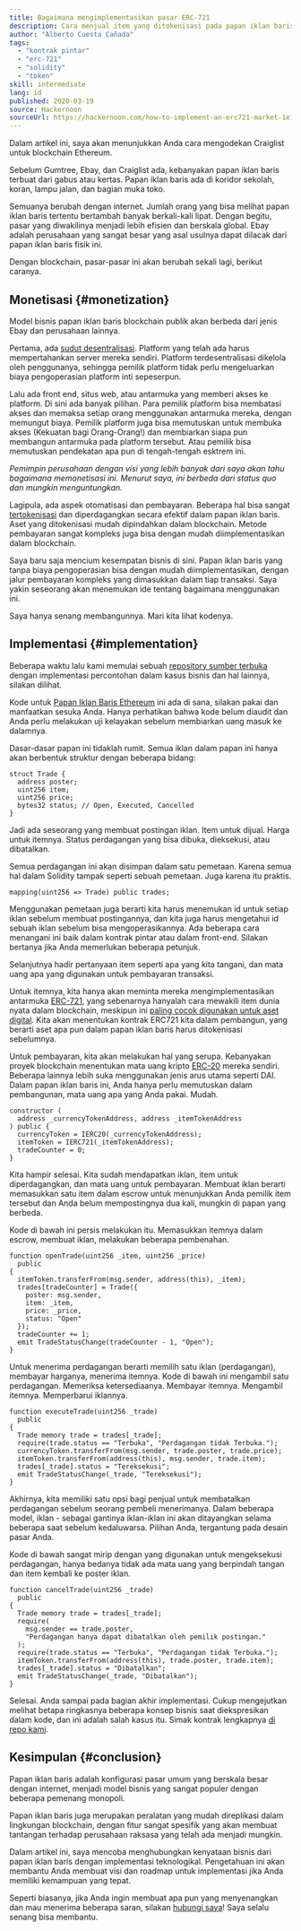 ```yaml
---
title: Bagaimana mengimplementasikan pasar ERC-721
description: Cara menjual item yang ditokenisasi pada papan iklan baris terdesentralisasi
author: "Alberto Cuesta Cañada"
tags:
  - "kontrak pintar"
  - "erc-721"
  - "solidity"
  - "token"
skill: intermediate
lang: id
published: 2020-03-19
source: Hackernoon
sourceUrl: https://hackernoon.com/how-to-implement-an-erc721-market-1e1a32j9
---
```


Dalam artikel ini, saya akan menunjukkan Anda cara mengodekan Craiglist untuk blockchain Ethereum.

Sebelum Gumtree, Ebay, dan Craiglist ada, kebanyakan papan iklan baris terbuat dari gabus atau kertas. Papan iklan baris ada di koridor sekolah, koran, lampu jalan, dan bagian muka toko.

Semuanya berubah dengan internet. Jumlah orang yang bisa melihat papan iklan baris tertentu bertambah banyak berkali-kali lipat. Dengan begitu, pasar yang diwakilinya menjadi lebih efisien dan berskala global. Ebay adalah perusahaan yang sangat besar yang asal usulnya dapat dilacak dari papan iklan baris fisik ini.

Dengan blockchain, pasar-pasar ini akan berubah sekali lagi, berikut caranya.

## Monetisasi \{#monetization}

Model bisnis papan iklan baris blockchain publik akan berbeda dari jenis Ebay dan perusahaan lainnya.

Pertama, ada [sudut desentralisasi](/developers/docs/web2-vs-web3/). Platform yang telah ada harus mempertahankan server mereka sendiri. Platform terdesentralisasi dikelola oleh penggunanya, sehingga pemilik platform tidak perlu mengeluarkan biaya pengoperasian platform inti sepeserpun.

Lalu ada front end, situs web, atau antarmuka yang memberi akses ke platform. Di sini ada banyak pilihan. Para pemilik platform bisa membatasi akses dan memaksa setiap orang menggunakan antarmuka mereka, dengan memungut biaya. Pemilik platform juga bisa memutuskan untuk membuka akses (Kekuatan bagi Orang-Orang!) dan membiarkan siapa pun membangun antarmuka pada platform tersebut. Atau pemilik bisa memutuskan pendekatan apa pun di tengah-tengah esktrem ini.

_Pemimpin perusahaan dengan visi yang lebih banyak dari saya akan tahu bagaimana memonetisasi ini. Menurut saya, ini berbeda dari status quo dan mungkin menguntungkan._

Lagipula, ada aspek otomatisasi dan pembayaran. Beberapa hal bisa sangat [tertokenisasi](https://hackernoon.com/tokenization-of-digital-assets-g0ffk3v8s?ref=hackernoon.com) dan diperdagangkan secara efektif dalam papan iklan baris. Aset yang ditokenisasi mudah dipindahkan dalam blockchain. Metode pembayaran sangat kompleks juga bisa dengan mudah diimplementasikan dalam blockchain.

Saya baru saja mencium kesempatan bisnis di sini. Papan iklan baris yang tanpa biaya pengoperasian bisa dengan mudah diimplementasikan, dengan jalur pembayaran kompleks yang dimasukkan dalam tiap transaksi. Saya yakin seseorang akan menemukan ide tentang bagaimana menggunakan ini.

Saya hanya senang membangunnya. Mari kita lihat kodenya.

## Implementasi \{#implementation}

Beberapa waktu lalu kami memulai sebuah [repository sumber terbuka](https://github.com/HQ20/contracts?ref=hackernoon.com) dengan implementasi percontohan dalam kasus bisnis dan hal lainnya, silakan dilihat.

Kode untuk [Papan Iklan Baris Ethereum](https://github.com/HQ20/contracts/tree/master/contracts/classifieds?ref=hackernoon.com) ini ada di sana, silakan pakai dan manfaatkan sesuka Anda. Hanya perhatikan bahwa kode belum diaudit dan Anda perlu melakukan uji kelayakan sebelum membiarkan uang masuk ke dalamnya.

Dasar-dasar papan ini tidaklah rumit. Semua iklan dalam papan ini hanya akan berbentuk struktur dengan beberapa bidang:

```solidity
struct Trade {
  address poster;
  uint256 item;
  uint256 price;
  bytes32 status; // Open, Executed, Cancelled
}
```

Jadi ada seseorang yang membuat postingan iklan. Item untuk dijual. Harga untuk itemnya. Status perdagangan yang bisa dibuka, dieksekusi, atau dibatalkan.

Semua perdagangan ini akan disimpan dalam satu pemetaan. Karena semua hal dalam Solidity tampak seperti sebuah pemetaan. Juga karena itu praktis.

```solidity
mapping(uint256 => Trade) public trades;
```

Menggunakan pemetaan juga berarti kita harus menemukan id untuk setiap iklan sebelum membuat postingannya, dan kita juga harus mengetahui id sebuah iklan sebelum bisa mengoperasikannya. Ada beberapa cara menangani ini baik dalam kontrak pintar atau dalam front-end. Silakan bertanya jika Anda memerlukan beberapa petunjuk.

Selanjutnya hadir pertanyaan item seperti apa yang kita tangani, dan mata uang apa yang digunakan untuk pembayaran transaksi.

Untuk itemnya, kita hanya akan meminta mereka mengimplementasikan antarmuka [ERC-721](https://github.com/OpenZeppelin/openzeppelin-contracts/blob/master/contracts/token/ERC721/IERC721.sol?ref=hackernoon.com), yang sebenarnya hanyalah cara mewakili item dunia nyata dalam blockchain, meskipun ini [paling cocok digunakan untuk aset digital](https://hackernoon.com/tokenization-of-digital-assets-g0ffk3v8s?ref=hackernoon.com). Kita akan menentukan kontrak ERC721 kita dalam pembangun, yang berarti aset apa pun dalam papan iklan baris harus ditokenisasi sebelumnya.

Untuk pembayaran, kita akan melakukan hal yang serupa. Kebanyakan proyek blockchain menentukan mata uang kripto [ERC-20](https://github.com/OpenZeppelin/openzeppelin-contracts/blob/master/contracts/token/ERC20/ERC20.sol?ref=hackernoon.com) mereka sendiri. Beberapa lainnya lebih suka menggunakan jenis arus utama seperti DAI. Dalam papan iklan baris ini, Anda hanya perlu memutuskan dalam pembangunan, mata uang apa yang Anda pakai. Mudah.

```solidity
constructor (
  address _currencyTokenAddress, address _itemTokenAddress
) public {
  currencyToken = IERC20(_currencyTokenAddress);
  itemToken = IERC721(_itemTokenAddress);
  tradeCounter = 0;
}
```

Kita hampir selesai. Kita sudah mendapatkan iklan, item untuk diperdagangkan, dan mata uang untuk pembayaran. Membuat iklan berarti memasukkan satu item dalam escrow untuk menunjukkan Anda pemilik item tersebut dan Anda belum mempostingnya dua kali, mungkin di papan yang berbeda.

Kode di bawah ini persis melakukan itu. Memasukkan itemnya dalam escrow, membuat iklan, melakukan beberapa pembenahan.

```solidity
function openTrade(uint256 _item, uint256 _price)
  public
{
  itemToken.transferFrom(msg.sender, address(this), _item);
  trades[tradeCounter] = Trade({
    poster: msg.sender,
    item: _item,
    price: _price,
    status: "Open"
  });
  tradeCounter += 1;
  emit TradeStatusChange(tradeCounter - 1, "Open");
}
```

Untuk menerima perdagangan berarti memilih satu iklan (perdagangan), membayar harganya, menerima itemnya. Kode di bawah ini mengambil satu perdagangan. Memeriksa ketersediaanya. Membayar itemnya. Mengambil itemnya. Memperbarui iklannya.

```solidity
function executeTrade(uint256 _trade)
  public
{
  Trade memory trade = trades[_trade];
  require(trade.status == "Terbuka", "Perdagangan tidak Terbuka.");
  currencyToken.transferFrom(msg.sender, trade.poster, trade.price);
  itemToken.transferFrom(address(this), msg.sender, trade.item);
  trades[_trade].status = "Tereksekusi";
  emit TradeStatusChange(_trade, "Tereksekusi");
}
```

Akhirnya, kita memiliki satu opsi bagi penjual untuk membatalkan perdagangan sebelum seorang pembeli menerimanya. Dalam beberapa model, iklan - sebagai gantinya iklan-iklan ini akan ditayangkan selama beberapa saat sebelum kedaluwarsa. Pilihan Anda, tergantung pada desain pasar Anda.

Kode di bawah sangat mirip dengan yang digunakan untuk mengeksekusi perdagangan, hanya bedanya tidak ada mata uang yang berpindah tangan dan item kembali ke poster iklan.

```solidity
function cancelTrade(uint256 _trade)
  public
{
  Trade memory trade = trades[_trade];
  require(
    msg.sender == trade.poster,
    "Perdagangan hanya dapat dibatalkan oleh pemilik postingan."
  );
  require(trade.status == "Terbuka", "Perdagangan tidak Terbuka.");
  itemToken.transferFrom(address(this), trade.poster, trade.item);
  trades[_trade].status = "Dibatalkan";
  emit TradeStatusChange(_trade, "Dibatalkan");
}
```

Selesai. Anda sampai pada bagian akhir implementasi. Cukup mengejutkan melihat betapa ringkasnya beberapa konsep bisnis saat diekspresikan dalam kode, dan ini adalah salah kasus itu. Simak kontrak lengkapnya [di repo kami](https://github.com/HQ20/contracts/blob/master/contracts/classifieds/Classifieds.sol).

## Kesimpulan \{#conclusion}

Papan iklan baris adalah konfigurasi pasar umum yang berskala besar dengan internet, menjadi model bisnis yang sangat populer dengan beberapa pemenang monopoli.

Papan iklan baris juga merupakan peralatan yang mudah direplikasi dalam lingkungan blockchain, dengan fitur sangat spesifik yang akan membuat tantangan terhadap perusahaan raksasa yang telah ada menjadi mungkin.

Dalam artikel ini, saya mencoba menghubungkan kenyataan bisnis dari papan iklan baris dengan implementasi teknologikal. Pengetahuan ini akan membantu Anda membuat visi dan roadmap untuk implementasi jika Anda memiliki kemampuan yang tepat.

Seperti biasanya, jika Anda ingin membuat apa pun yang menyenangkan dan mau menerima beberapa saran, silakan [hubungi saya](https://albertocuesta.es/)! Saya selalu senang bisa membantu.
